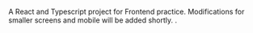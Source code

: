 A React and Typescript project for Frontend practice. Modifications for smaller screens and mobile will be added shortly. . 
